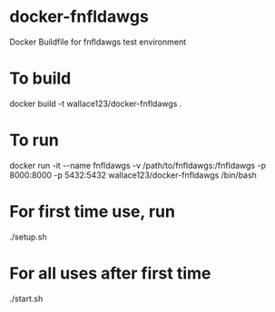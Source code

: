 # docker-fnfldawgs
Docker Buildfile for fnfldawgs test environment

# To build
docker build -t wallace123/docker-fnfldawgs .

# To run
docker run -it --name fnfldawgs -v /path/to/fnfldawgs:/fnfldawgs -p 8000:8000 -p 5432:5432 wallace123/docker-fnfldawgs /bin/bash

# For first time use, run
./setup.sh

# For all uses after first time
./start.sh
